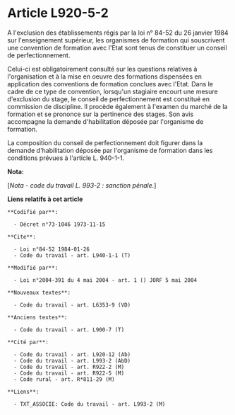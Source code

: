 # Article L920-5-2

A l'exclusion des établissements régis par la loi n° 84-52 du 26 janvier 1984 sur l'enseignement supérieur, les organismes de
formation qui souscrivent une convention de formation avec l'Etat sont tenus de constituer un conseil de perfectionnement.

Celui-ci est obligatoirement consulté sur les questions relatives à l'organisation et à la mise en oeuvre des formations
dispensées en application des conventions de formation conclues avec l'Etat. Dans le cadre de ce type de convention,
lorsqu'un stagiaire encourt une mesure d'exclusion du stage, le conseil de perfectionnement est constitué en commission de
discipline. Il procède également à l'examen du marché de la formation et se prononce sur la pertinence des stages. Son avis
accompagne la demande d'habilitation déposée par l'organisme de formation.

La composition du conseil de perfectionnement doit figurer dans la demande d'habilitation déposée par l'organisme de
formation dans les conditions prévues à l'article L. 940-1-1.

**Nota:**

[*Nota - code du travail L. 993-2 : sanction pénale.*]

**Liens relatifs à cet article**

	**Codifié par**:

	  - Décret n°73-1046 1973-11-15

	**Cite**:

	  - Loi n°84-52 1984-01-26
	  - Code du travail - art. L940-1-1 (T)

	**Modifié par**:

	  - Loi n°2004-391 du 4 mai 2004 - art. 1 () JORF 5 mai 2004

	**Nouveaux textes**:

	  - Code du travail - art. L6353-9 (VD)

	**Anciens textes**:

	  - Code du travail - art. L900-7 (T)

	**Cité par**:

	  - Code du travail - art. L920-12 (Ab)
	  - Code du travail - art. L993-2 (AbD)
	  - Code du travail - art. R922-2 (M)
	  - Code du travail - art. R922-5 (M)
	  - Code rural - art. R*811-29 (M)

	**Liens**:

	  - TXT_ASSOCIE: Code du travail - art. L993-2 (M)
